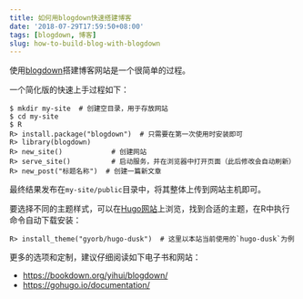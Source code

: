 ```yaml
---
title: 如何用blogdown快速搭建博客
date: '2018-07-29T17:59:50+08:00'
tags: [blogdown, 博客]
slug: how-to-build-blog-with-blogdown
---
```


使用[blogdown](https://bookdown.org/yihui/blogdown/)搭建博客网站是一个很简单的过程。

一个简化版的快速上手过程如下：

    $ mkdir my-site  # 创建空目录，用于存放网站
    $ cd my-site
    $ R
    R> install.package("blogdown")  # 只需要在第一次使用时安装即可
    R> library(blogdown)
    R> new_site()            # 创建网站
    R> serve_site()          # 启动服务，并在浏览器中打开页面（此后修改会自动刷新）
    R> new_post("标题名称")  # 创建一篇新文章

最终结果发布在`my-site/public`目录中，将其整体上传到网站主机即可。

要选择不同的主题样式，可以在[Hugo网站](https://themes.gohugo.io/)上浏览，找到合适的主题，在R中执行命令自动下载安装：

    R> install_theme("gyorb/hugo-dusk")  # 这里以本站当前使用的`hugo-dusk`为例

更多的选项和定制，建议仔细阅读如下电子书和网站：

* https://bookdown.org/yihui/blogdown/
* https://gohugo.io/documentation/
